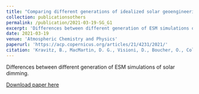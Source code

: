 ```yaml
---
title: "Comparing different generations of idealized solar geoengineering simulations in the Geoengineering Model Intercomparison Project (GeoMIP)"
collection: publicationsothers
permalink: /publication/2021-03-19-SG_G1
excerpt: 'Differences between different generation of ESM simulations of solar dimming'
date: 2021-03-19
venue: 'Atmospheric Chemistry and Physics'
paperurl: 'https://acp.copernicus.org/articles/21/4231/2021/'
citation: 'Kravitz, B., MacMartin, D. G., Visioni, D., Boucher, O., Cole, J. N. S., Haywood, J., Jones, A., Lurton, T., Nabat, P., Niemeier, U., Robock, A., Seferian, R., and Tilmes, S.: &quot;Comparing different generations of idealized solar geoengineering simulations in the Geoengineering Model Intercomparison Project (GeoMIP)&quot;, Atmos. Chem. Phys., 21, 4231-4247, https://doi.org/10.5194/acp-21-4231-2021, 2021'
---
```


Differences between different generation of ESM simulations of solar dimming.

[Download paper here](https://acp.copernicus.org/articles/21/4231/2021/)